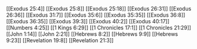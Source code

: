 [[Exodus 25:4]]
[[Exodus 25:8]]
[[Exodus 25:18]]
[[Exodus 26:31]]
[[Exodus 26:36]]
[[Exodus 31:7]]
[[Exodus 35:6]]
[[Exodus 35:35]]
[[Exodus 36:8]]
[[Exodus 36:35]]
[[Exodus 39:3]]
[[Exodus 40:2]]
[[Exodus 40:17]]
[[Numbers 4:25]]
[[1 Kings 6:29]]
[[1 Chronicles 17:1]]
[[1 Chronicles 21:29]]
[[John 1:14]]
[[John 2:21]]
[[Hebrews 8:2]]
[[Hebrews 9:9]]
[[Hebrews 9:23]]
[[Revelation 19:8]]
[[Revelation 21:3]]
